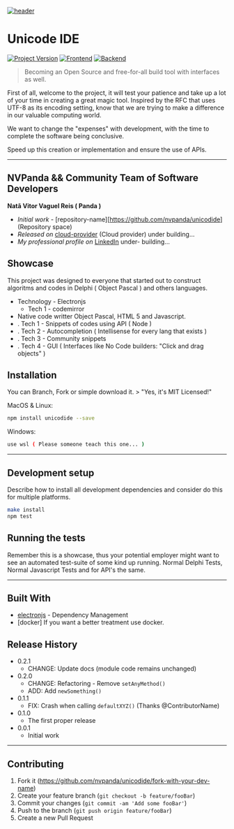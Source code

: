 [![header][header-url]][header-link]

# Unicode IDE
[![Project Version][version-image]][version-url]
[![Frontend][Frontend-image]][Frontend-url]
[![Backend][Backend-image]][Backend-url]

> Becoming an Open Source and free-for-all build tool with interfaces as well.

First of all, welcome to the project, it will test your patience and take up a lot of your time in creating a great magic tool.
Inspired by the RFC that uses UTF-8 as its encoding setting, know that we are trying to make a difference in our valuable computing world.

We want to change the "expenses" with development, with the time to complete the software being conclusive.

Speed up this creation or implementation and ensure the use of APIs.

---
## NVPanda && Community Team of Software Developers

**Natã Vitor Vaguel Reis ( Panda )** 
* *Initial work* - [repository-name][https://github.com/nvpanda/unicodide] (Repository space)
* *Released on* [cloud-provider][cloud-provider-url] (Cloud provider) under building...
* *My professional profile on* [LinkedIn][linkedin-url] under- building...

## Showcase

This project was designed to everyone that started out to construct algoritms and codes in Delphi ( Object Pascal ) and others languages.

* Technology - Electronjs
  * Tech 1 - codemirror
* Native code writter Object Pascal, HTML 5 and Javascript.
* . Tech 1 - Snippets of codes using API ( Node )
* . Tech 2 - Autocompletion ( Intellisense for every lang that exists )
* . Tech 3 - Community snippets
* . Tech 4 - GUI ( Interfaces like No Code builders: "Click and drag objects" )

## Installation

You can Branch, Fork or simple download it. > "Yes, it's MIT Licensed!"

MacOS & Linux:

```sh
npm install unicodide --save
```

Windows:

```sh
use wsl ( Please someone teach this one... )
```

---

## Development setup

Describe how to install all development dependencies and consider do this for multiple platforms.  

```sh
make install
npm test
```

## Running the tests

Remember this is a showcase, thus your potential employer might want to see an automated test-suite of some kind up running.
Normal Delphi Tests, Normal Javascript Tests and for API's the same.

---

## Built With

* [electronjs](https://electronjs.org) - Dependency Management
* [docker] If you want a better treatment use docker.

## Release History

* 0.2.1
    * CHANGE: Update docs (module code remains unchanged)
* 0.2.0
    * CHANGE: Refactoring - Remove `setAnyMethod()`
    * ADD: Add `newSomething()`
* 0.1.1
    * FIX: Crash when calling `defaultXYZ()` (Thanks @ContributorName)
* 0.1.0
    * The first proper release
* 0.0.1
    * Initial work

---

## Contributing

1. Fork it (<https://github.com/nvpanda/unicodide/fork-with-your-dev-name>)
2. Create your feature branch (`git checkout -b feature/fooBar`)
3. Commit your changes (`git commit -am 'Add some fooBar'`)
4. Push to the branch (`git push origin feature/fooBar`)
5. Create a new Pull Request

<!-- Markdown link & img dfn's -->

[header-url]: github-template.png
[header-link]: https://github.com/alexandrerosseto

[repository-url]: https://github.com/alexandrerosseto/wbshopping

[cloud-provider-url]: https://wbshopping.herokuapp.com

[linkedin-url]: https://www.linkedin.com/in/alexandrerosseto

[wiki]: https://github.com/yourname/yourproject/wiki

[version-image]: https://img.shields.io/badge/Version-1.0.0-brightgreen?style=for-the-badge&logo=appveyor
[version-url]: https://img.shields.io/badge/version-1.0.0-green
[Frontend-image]: https://img.shields.io/badge/Frontend-Ionic-blue?style=for-the-badge
[Frontend-url]: https://img.shields.io/badge/Frontend-Ionic-blue?style=for-the-badge
[Backend-image]: https://img.shields.io/badge/Backend-Java%208-important?style=for-the-badge
[Backend-url]: https://img.shields.io/badge/Backend-Java%208-important?style=for-the-badge
